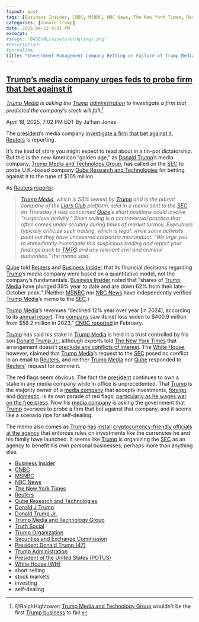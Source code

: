 ```yaml
---
layout: post
tags: [Business Insider, CNBC, MSNBC, NBC News, The New York Times, Reuters, Qube Research and Technologies, Donald J Trump, Donald Trump Jr., Trump Media and Technology Group, Truth Social, Trump Organization, Securities and Exchange Commission, President Donald Trump (47), Trump Administration, President of the United States (POTUS), White House (WH), short selling, stock markets, investing, self-dealing]
categories: [Donald Trump]
date: 2025-04-22 9:31 PM
excerpt: ''
#image: 'BASEURL/assets/blog/img/.png'
#description:
#permalink:
title: "Investment Management Company Betting on Failure of Trump Media and Technology Group"
---
```


## [Trump’s media company urges feds to probe firm that bet against it](https://www.msnbc.com/top-stories/latest/trump-media-qube-securities-exchange-commission-rcna201916)

*[Trump Media](https://tmtgcorp.com/) is asking the [Trump](https://www.donaldjtrump.com/) [administration](https://www.whitehouse.gov/administration/) to investigate a firm that predicted the company’s stock will fall.[^11]*

[^11]: @RalphHightower: [Trump Media and Technology Group](https://tmtgcorp.com/) wouldn't be the first [Trump business](https://www.trump.com/) to fail.

April 18, 2025, 7:02 PM EDT
By Ja'han Jones

The [president](https://www.whitehouse.gov/)’s media company [investigate a firm that bet against it](https://www.reuters.com/business/media-telecom/trump-media-presses-us-regulator-investigate-short-positions-its-stocks-2025-04-17/), [Reuters](https://www.reuters.com/) is reporting.

It’s the kind of story you might expect to read about in a tin-pot dictatorship. But this is the new American “golden age,” as [Donald Trump](https://www.donaldjtrump.com/)’s media company, [Trump Media and Technology Group](https://tmtgcorp.com/), has called on the [SEC](https://www.sec.gov/) to probe U.K.–based company [Qube Research and Technologies](https://www.qube-rt.com/) for betting against it to the tune of \$105 million.

As [Reuters](https://www.reuters.com/) [reports](https://www.reuters.com/business/media-telecom/trump-media-presses-us-regulator-investigate-short-positions-its-stocks-2025-04-17/):

> *[Trump Media](https://tmtgcorp.com/), which is 53% owned by [Trump](https://www.donaldjtrump.com/) and is the parent company of the [Liars Club](https://truthsocial.com/) platform, said in a memo sent to the [SEC](https://www.sec.gov/) on Thursday it was concerned [Qube](https://www.qube-rt.com/)’s short positions could involve “suspicious activity.” Short selling is a controversial practice that often comes under scrutiny during times of market turmoil. Executives typically criticize such trading, which is legal, while some activists point out they have uncovered corporate misconduct. “We urge you to immediately investigate this suspicious trading and report your findings back to [TMTG](https://tmtgcorp.com/) and any relevant civil and criminal authorities,” the memo said.*

[Qube](https://www.qube-rt.com/) told [Reuters](https://www.reuters.com/) and [Business Insider](https://www.businessinsider.com/trump-media-sec-investigate-qube-hedge-fund-shorting-djt-stock-2025-4) that its financial decisions regarding [Trump](https://www.donaldjtrump.com/)’s media company were based on a quantitative model, not the company’s fundamentals. [Business Insider](https://www.businessinsider.com/) noted that “shares of [Trump Media](https://tmtgcorp.com/) have plunged 39% year to date and are down 62% from their late-October peak.” (Neither [MSNBC](https://www.msnbc.com/) nor [NBC News](https://www.nbcnews.com/) have independently verified [Trump Media](https://tmtgcorp.com/)’s memo to the [SEC](https://www.sec.gov/).)

[Trump Media](https://tmtgcorp.com/)’s revenues “declined 12% year over year [in 2024], according to its [annual report](https://www.sec.gov/Archives/edgar/data/1849635/000114036125004822/ef20039039_10k.htm). The [company](https://tmtgcorp.com/) saw its net loss widen to \$400.9 million from \$58.2 million in 2023,” [CNBC reported](https://www.cnbc.com/2025/02/14/trump-media-djt-earnings-report-2024.html) in February.

[Trump](https://www.donaldjtrump.com/) has said his stake in [Trump Media](https://tmtgcorp.com/) is held in a trust controlled by his son [Donald Trump Jr.](https://www.linkedin.com/in/donald-trump-jr-4454b862/), although experts told [The New York Times](https://www.nytimes.com/) that arrangement doesn’t [preclude any conflicts of interest](https://www.nytimes.com/2024/12/20/business/trump-media-donald-trump-trust.html). The [White House](https://www.whitehouse.gov/), however, claimed that [Trump Media](https://tmtgcorp.com/)’s request to the [SEC](https://www.sec.gov/) posed no conflict in an email to [Reuters](https://www.reuters.com/), and neither [Trump Media](https://tmtgcorp.com/) nor [Qube](https://www.qube-rt.com/) responded to [Reuters](https://www.reuters.com/)’ request for comment.

The red flags seem obvious. The fact the [president](https://www.whitehouse.gov/) continues to own a stake in any media company while in office is unprecedented. That [Trump](https://www.donaldjtrump.com/) is the majority owner of a [media company](https://tmtgcorp.com/) that accepts investments, [foreign](https://www.citizensforethics.org/reports-investigations/crew-investigations/swiss-national-bank-bought-trump-media-shares/) and [domestic](https://fortune.com/2024/11/23/trump-media-stock-djt-investor-retirement-funds-truth-social/), is its own parade of red flags, [particularly as he wages war on the free press](https://www.msnbc.com/katy-tur/watch/trump-urging-fcc-chair-to-punish-cbs-to-the-max-is-right-out-the-authoritarian-playbook-cook-237344837688). Now his [media company](https://tmtgcorp.com/) is asking the government that [Trump](https://www.donaldjtrump.com/) oversees to probe a firm that bet against that company, and it seems like a scenario ripe for self-dealing.

The memo also comes as [Trump](https://www.theguardian.com/us-news/2025/apr/14/critics-slam-deregulation-of-crypto-as-trump-family-expands-its-footprint-in-industry) [has](https://www.theguardian.com/us-news/2025/apr/14/critics-slam-deregulation-of-crypto-as-trump-family-expands-its-footprint-in-industry) [install](https://www.theguardian.com/us-news/2025/apr/14/critics-slam-deregulation-of-crypto-as-trump-family-expands-its-footprint-in-industry) [cryptocurrency-friendly officials at the agency](https://www.theguardian.com/us-news/2025/apr/14/critics-slam-deregulation-of-crypto-as-trump-family-expands-its-footprint-in-industry) that enforces rules on investments like the currencies he and his family have launched. It seems like [Trump](https://www.donaldjtrump.com/) is organizing the [SEC](https://www.sec.gov/) as an agency to benefit his own personal businesses, perhaps more than anything else.

- [Business Insider](https://www.businessinsider.com/)
- [CNBC](https://www.cnbc.com/)
- [MSNBC](https://www.msnbc.com/)
- [NBC News](https://www.nbcnews.com/)
- [The New York Times](https://www.nytimes.com/)
- [Reuters](https://www.reuters.com/)
- [Qube Research and Technologies](https://www.qube-rt.com/)
- [Donald J Trump](https://www.donaldjtrump.com/)
- [Donald Trump Jr.](https://www.linkedin.com/in/donald-trump-jr-4454b862/)
- [Trump Media and Technology Group](https://tmtgcorp.com/)
- [Truth Social](https://truthsocial.com/)
- [Trump Organization](https://www.trump.com/)
- [Securities and Exchange Commission](https://www.sec.gov/)
- [President Donald Trump (47)](https://www.whitehouse.gov/administration/donald-j-trump/)
- [Trump Administration](https://www.whitehouse.gov/administration/)
- [President of the United States (POTUS)](https://www.whitehouse.gov/)
- [White House (WH)](https://www.whitehouse.gov/)
- short selling 
- stock markets 
- investing 
- self-dealing